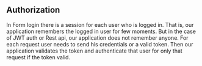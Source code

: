 ## Authorization

In Form login there is a session for each user who is logged in. That is, our application remembers the logged in user for few moments.
But in the case of JWT auth or Rest api, our application does not remember anyone. For each request user needs to send his credentials or a valid token.
Then our application validates the token and authenticate that user for only that request if the token valid.
